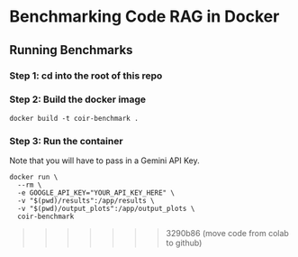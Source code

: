 # Benchmarking Code RAG in Docker

## Running Benchmarks

### Step 1: cd into the root of this repo

### Step 2: Build the docker image

```shell
docker build -t coir-benchmark .
```

### Step 3: Run the container

Note that you will have to pass in a Gemini API Key.

```shell
docker run \
  --rm \
  -e GOOGLE_API_KEY="YOUR_API_KEY_HERE" \
  -v "$(pwd)/results":/app/results \
  -v "$(pwd)/output_plots":/app/output_plots \
  coir-benchmark
```
>>>>>>> 3290b86 (move code from colab to github)
